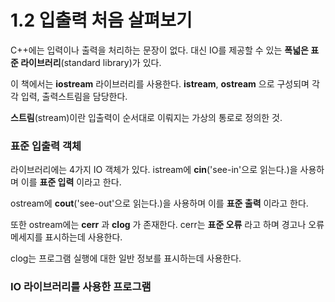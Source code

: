 # 1.2 입출력 처음 살펴보기
C++에는 입력이나 출력을 처리하는 문장이 없다. 대신 IO를 제공할 수 있는 __폭넓은 표준 라이브러리__(standard library)가 있다.

이 책에서는 __iostream__ 라이브러리를 사용한다. __istream__, __ostream__ 으로 구성되며 각각 입력, 출력스트림을 담당한다.

__스트림__(stream)이란 입출력이 순서대로 이뤄지는 가상의 통로로 정의한 것.

### 표준 입출력 객체
라이브러리에는 4가지 IO 객체가 있다. istream에 __cin__('see-in'으로 읽는다.)을 사용하며 이를 __표준 입력__ 이라고 한다.

ostream에 __cout__('see-out'으로 읽는다.)을 사용하며 이를 __표준 출력__ 이라고 한다.

또한 ostream에는 __cerr__ 과 __clog__ 가 존재한다. cerr는 __표준 오류__ 라고 하며 경고나 오류 메세지를 표시하는데 사용한다.

clog는 프로그램 실행에 대한 일반 정보를 표시하는데 사용한다.

### IO 라이브러리를 사용한 프로그램
